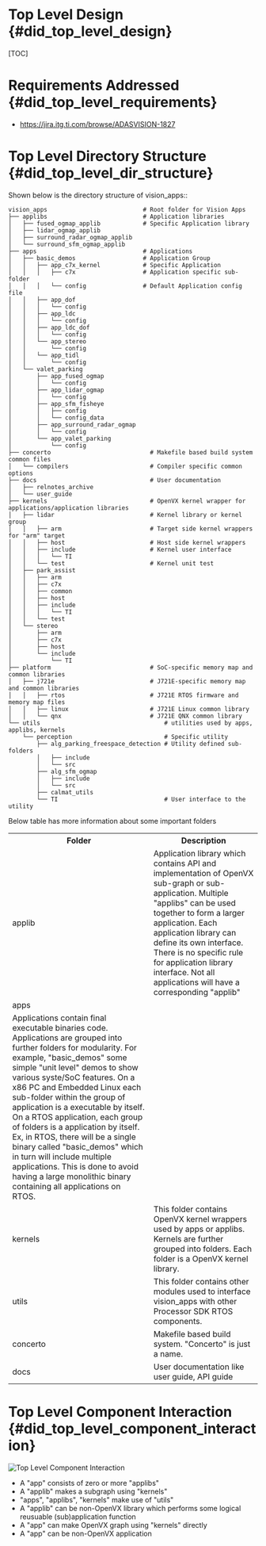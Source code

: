 # Top Level Design {#did_top_level_design}

[TOC]

# Requirements Addressed {#did_top_level_requirements}

- https://jira.itg.ti.com/browse/ADASVISION-1827

# Top Level Directory Structure {#did_top_level_dir_structure}

Shown below is the directory structure of vision_apps::


    vision_apps                           # Root folder for Vision Apps
    ├── applibs                           # Application libraries
    │   ├── fused_ogmap_applib            # Specific Application library
    │   ├── lidar_ogmap_applib
    │   ├── surround_radar_ogmap_applib
    │   └── surround_sfm_ogmap_applib
    ├── apps                              # Applications
    │   ├── basic_demos                   # Application Group
    │   │   ├── app_c7x_kernel            # Specific Application
    │   │   │   ├── c7x                   # Application specific sub-folder
    │   │   │   └── config                # Default Application config file
    │   │   ├── app_dof
    │   │   │   └── config
    │   │   ├── app_ldc
    │   │   │   └── config
    │   │   ├── app_ldc_dof
    │   │   │   └── config
    │   │   └── app_stereo
    │   │       └── config
    │   │   └── app_tidl
    │   │       └── config
    │   └── valet_parking
    │       ├── app_fused_ogmap
    │       │   └── config
    │       ├── app_lidar_ogmap
    │       │   └── config
    │       ├── app_sfm_fisheye
    │       │   ├── config
    │       │   └── config_data
    │       ├── app_surround_radar_ogmap
    │       │   └── config
    │       └── app_valet_parking
    │           └── config
    ├── concerto                            # Makefile based build system common files
    │   └── compilers                       # Compiler specific common options
    ├── docs                                # User documentation
    │   ├── relnotes_archive
    │   └── user_guide
    ├── kernels                             # OpenVX kernel wrapper for applications/application libraries
    │   ├── lidar                           # Kernel library or kernel group
    │   │   ├── arm                         # Target side kernel wrappers for "arm" target
    │   │   ├── host                        # Host side kernel wrappers
    │   │   ├── include                     # Kernel user interface
    │   │   │   └── TI
    │   │   └── test                        # Kernel unit test
    │   ├── park_assist
    │   │   ├── arm
    │   │   ├── c7x
    │   │   ├── common
    │   │   ├── host
    │   │   ├── include
    │   │   │   └── TI
    │   │   └── test
    │   └── stereo
    │       ├── arm
    │       ├── c7x
    │       ├── host
    │       └── include
    │           └── TI
    ├── platform                            # SoC-specific memory map and common libraries
    │   ├── j721e                           # J721E-specific memory map and common libraries
    │   │   ├── rtos                        # J721E RTOS firmware and memory map files
    │   │   ├── linux                       # J721E Linux common library
    │   │   └── qnx                         # J721E QNX common library
    └── utils                                   # utilities used by apps, applibs, kernels
        └── perception                          # Specific utility
            ├── alg_parking_freespace_detection # Utility defined sub-folders
            │   ├── include
            │   └── src
            ├── alg_sfm_ogmap
            │   ├── include
            │   └── src
            ├── calmat_utils
            └── TI                              # User interface to the utility

Below table has more information about some important folders

<table>
<tr>
    <th>
    Folder
    </td>
    <th>
    Description
    </th>
</tr>
<tr>
    <td>
    applib
    </td>
    <td>
    Application library which contains API and
    implementation of OpenVX sub-graph or
    sub-application. Multiple "applibs"
    can be used together to form a larger application.
    Each application library can define its own interface.
    There is no specific rule for application
    library interface. Not all applications will have a
    corresponding "applib"
    </td>
<tr>
    <td>
    apps
    </tr>
    <td>
       Applications contain final executable binaries code.
       Applications are grouped into further folders for modularity.
       For example, "basic_demos" some simple "unit level"
       demos to show various syste/SoC features.
       On a x86 PC and Embedded Linux each sub-folder
       within the group of application is a executable by itself.
       On a RTOS application, each group of folders is a application
       by itself. Ex, in RTOS, there will be a single binary
       called "basic_demos" which in turn will include multiple
       applications.
       This is done to avoid having a large monolithic binary containing
       all applications on RTOS.
    </td>
</tr>
<tr>
    <td>
    kernels
    </td>
    <td>
       This folder contains OpenVX kernel wrappers used
       by apps or applibs. Kernels are further grouped into
       folders. Each folder is a OpenVX kernel library.
    </td>
</tr>
<tr>
    <td>
     utils
    </td>
    <td>
       This folder contains other modules used to interface
       vision_apps with other Processor SDK RTOS 
       components.
    </td>
</tr>
<tr>
    <td>
     concerto
    </td>
    <td>
     Makefile based build system. "Concerto" is just a name.
    </td>
</tr>
<tr>
    <td>
     docs
    </td>
    <td>
     User documentation like user guide, API guide
    </td>
</tr>
</table>

# Top Level Component Interaction {#did_top_level_component_interaction}


![](top_level_component_interaction.png "Top Level Component Interaction")

- A "app" consists of zero or more "applibs"
- A "applib" makes a subgraph using "kernels"
- "apps", "applibs", "kernels" make use of "utils"
- A "applib" can be non-OpenVX library which performs some logical reusuable (sub)application function
- A "app" can make OpenVX graph using "kernels" directly
- A "app" can be non-OpenVX application
